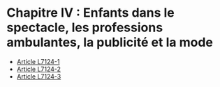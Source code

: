 # Chapitre IV : Enfants dans le spectacle, les professions ambulantes, la publicité et la mode

* [Article L7124-1](./LEGIARTI000018765007.md)
* [Article L7124-2](./LEGIARTI000006904635.md)
* [Article L7124-3](./LEGIARTI000006904636.md)
